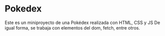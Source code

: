 # Pokedex
Este es un miniproyecto de una Pokédex realizada con HTML, CSS y JS
De igual forma, se trabaja con elementos del dom, fetch, entre otros.

